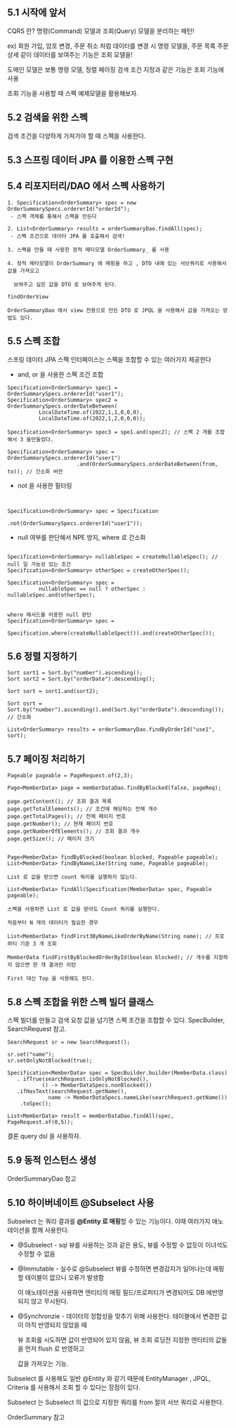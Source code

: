 ## 5.1 시작에 앞서

CQRS 란? 명령(Command) 모델과 조회(Query) 모델을 분리하는 패턴!

ex) 회원 가입, 암호 변경, 주문 취소 처럼 데이터를 변경 시 명령 모델을, 주문 목록 주문 상세 같이 데이터를 보여주는 기능은 조회 모델을!

도메인 모델은 보통 명령 모델, 정렬 페이징 검색 조건 지정과 같은 기능은 조회 기능에 사용

조회 기능을 사용할 때 스펙 예제모델을 활용해보자.

## 5.2 검색을 위한 스펙

검색 조건을 다양하게 가져가야 할 때 스펙을 사용한다.

## 5.3 스프링 데이터 JPA 를 이용한 스펙 구현



## 5.4 리포지터리/DAO 에서 스펙 사용하기

```
1. Specification<OrderSummary> spec = new OrderSummarySpecs.ordererId("orderId");
 - 스펙 객체를 통해서 스펙을 만든다

2. List<OrderSummary> results = orderSummaryDao.findAll(spec);
 - 스펙 조건으로 데이터 JPA 를 호출해서 검색!

3. 스펙을 만들 때 사용한 정적 메타모델 OrderSummary_ 를 사용

4. 정적 메타모델이 OrderSummary 에 매핑을 하고 , DTO 내에 있는 서브쿼리로 사용해서 값을 가져오고

  보여주고 싶은 값을 DTO 로 보여주게 된다.
```

```
findOrderView 

OrderSummaryDao 에서 view 전용으로 만든 DTO 로 JPQL 을 사용해서 값을 가져오는 방법도 있다.

```

## 5.5 스펙 조합 

스프링 데이터 JPA 스펙 인터페이스는 스펙을 조합할 수 있는 여러가지 제공한다

* and, or 을 사용한 스펙 조건 조합

```
Specification<OrderSummary> spec1 = OrderSummarySpecs.ordererId("user1");
Specification<OrderSummary> spec2 = OrderSummarySpecs.orderDateBetween(
          LocalDateTime.of(2022,1,1,0,0,0),
          LocalDateTime.of(2022,1,2,0,0,0));
          
Specification<OrderSummary> spec3 = spe1.and(spec2); // 스펙 2 개를 조합해서 3 을만들었다.

Specification<OrderSummary> spec = OrderSummarySpecs.ordererId("user1")
                      .and(OrderSummarySpecs.orderDateBetween(from, to)); // 간소화 버전
```

* not 을 사용한 필터링
```


Specification<OrderSummary> spec = Specification
                                   .not(OrderSummarySpecs.ordererId("user1"));
```

* null 여부를 판단해서 NPE 방지, where 로 간소화
```

Specification<OrderSummary> nullableSpec = createNullableSpec(); // null 일 가능성 있는 조건
Specification<OrderSummary> otherSpec = createOtherSpec();

Specification<OrderSummary> spec = 
          nullableSpec == null ? otherSpec : nullableSpec.and(otherSpec);


where 메서드를 이용한 null 판단
Specification<OrderSummary> spec =
            Specification.where(createNullableSpect()).and(createOtherSpec());
```

## 5.6 정렬 지정하기

```
Sort sort1 = Sort.by("number").ascending();
Sort sort2 = Sort.by("orderDate").descending();

Sort sort = sort1.and(sort2);

Sort osrt = Sort.by("number").ascending().and(Sort.by("orderDate").descending()); // 간소화

List<OrderSummary> results = orderSummaryDao.findByOrderId("use1", sort);

```

## 5.7 페이징 처리하기

```
Pageable pageable = PageRequest.of(2,3);

Page<MemberData> page = memberDataDao.findByBlocked(false, pageReq);

page.getContent(); // 조회 결과 목록
page.getTotalElements(); // 조건에 해당하는 전체 개수
page.getTotalPages(); // 전체 페이지 번호
page.getNumber(); // 현재 페이지 번호
page.getNumberOfElements(); // 조회 결과 개수
page.getSize(); // 페이지 크기 

```
```

Page<MemberData> findByBlocked(boolean blocked, Pageable pageable); 
List<MemberData> findByNameLike(String name, Pageable pageable);

List 로 값을 받으면 count 쿼리를 실행하지 않는다.

List<MemberData> findAll(Specification(MemberData> spec, Pageable pageable);

스펙을 사용하면 List 로 값을 받아도 Count 쿼리를 실행한다.

```

```
처음부터 N 개의 데이터가 필요한 경우

List<MemberData> findFirst3ByNameLikeOrderByName(String name); // 프로 퍼티 기준 3 개 조회

MemberData findFirstByBlockedOrderById(boolean blocked); // 개수를 지정하지 않으면 한 개 결과만 리턴

First 대신 Top 을 사용해도 된다.
```

## 5.8 스펙 조합을 위한 스펙 빌더 클래스

스펙 빌더를 만들고 검색 요청 값을 넘기면 스펙 조건을 조합할 수 있다.  SpecBuilder, SearchRequest 참고. 

```
SearchRequest sr = new SearchRequest();

sr.set("name");
sr.setOnlyNotBlocked(true);

Specification<MemberData> spec = SpecBuilder.builder(MemberData.class)
   . ifTrue(searchRequest.isOnlyNotBlocked(), 
           () -> MemberDataSpecs.nonBlocked())
   .ifHasText(searchRequest.getName(),
             name -> MemberDataSpecs.nameLike(searchRequest.getName())
    .toSpec();         

List<MemberData> result = memberDataDao.findAll(spec, PageRequest.of(0,5)); 
```

결론 query dsl 을 사용하자.

## 5.9 동적 인스턴스 생성

OrderSummaryDao 참고

## 5.10 하이버네이트 @Subselect 사용

Subselect 는 쿼리 결과를 **@Entity 로 매핑**할 수 있는 기능이다. 이때 여러가지 애노테이션을 함께 사용한다.

* @Subselect - sql 뷰를 사용하는 것과 같은 용도, 뷰를 수정할 수 없듯이 이녀석도 수정할 수 없음 

* @Immutable - 실수로 @Subselect 뷰를 수정하면 변경감지가 일어나는데 매핑할 테이블이 없으니 오류가 발생함 

    이 애노테이션을 사용하면 엔티티의 매핑 필드/프로퍼티가 변경되어도 DB 에반영되지 않고 무시된다.
    
* @Synchronzie - 데이터의 정합성을 맞추기 위해 사용한다. 테이블에서 변경한 값이 아직 반영되지 않았을 때 

    뷰 조회를 시도하면 값이 반영되어 있지 않음, 뷰 조회 로딩전 지정한 엔티티의 값들을 먼저 flush 로 반영하고
    
    값을 가져오는 기능.
    
Subselect 를 사용해도 일반 @Entity 와 같기 때문에 EntityManager , JPQL, Criteria 를 사용해서 조회 할 수 있다는 장점이 있다.

Subselect 는 Subselect 의 값으로 지정한 쿼리를 from 절의 서브 쿼리로 사용한다.

OrderSummary 참고
